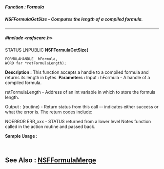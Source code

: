 ##### Function : Formula
##### NSFFormulaGetSize - Computes the length of a compiled formula.
---
##### #include <nsfsearc.h>
STATUS LNPUBLIC **NSFFormulaGetSize(**

	FORMULAHANDLE  hFormula,
	WORD far *retFormulaLength);
**Description :**
This function accepts a handle to a compiled formula and returns its length in 
bytes.
**Parameters :**
Input :
hFormula  -  A handle of a compiled formula.

retFormulaLength  -  Address of an int variable in which to store the formula length.

Output :
(routine)  -  Return status from this call -- indicates either success or what the error is. The return codes include:

NOERROR
ERR_xxx - STATUS returned from a lower level Notes function called in the action routine and passed back.


**Sample Usage :**
```
 
```
**See Also :**
[NSFFormulaMerge](D:/md_files/NSFFormulaMerge.md)
---

